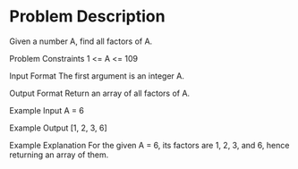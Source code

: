 # Problem Description
 
 

Given a number A, find all factors of A.


Problem Constraints
1 <= A <= 109


Input Format
The first argument is an integer A.


Output Format
Return an array of all factors of A.


Example Input
A = 6


Example Output
[1, 2, 3, 6]


Example Explanation
For the given A = 6, its factors are 1, 2, 3, and 6, hence returning an array of them.
